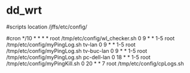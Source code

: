 # dd_wrt

#scripts location
/jffs/etc/config/

#cron
*/10 * * * * root /tmp/etc/config/wl_checker.sh
0 9 * * 1-5 root /tmp/etc/config/myPingLog.sh   tv-lan
0 9 * * 1-5 root /tmp/etc/config/myPingLog.sh   tv-buc-lan
0 9 * * 1-5 root /tmp/etc/config/myPingLog.sh   pc-dell-lan
0 18 * * 1-5 root /tmp/etc/config/myPingKill.sh
0 20 * * 7   root /tmp/etc/config/cpLogs.sh
